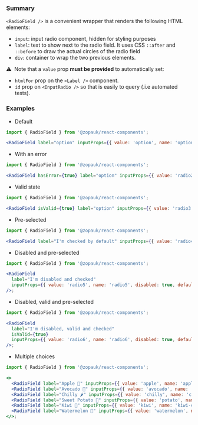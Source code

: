 ### Summary

`<RadioField />` is a convenient wrapper that renders the following HTML elements:

- `input`: input radio component, hidden for styling purposes
- `label`: text to show next to the radio field. It uses CSS `::after` and `::before` to draw the actual circles of the radio field
- `div`: container to wrap the two previous elements.

⚠️ &nbsp;Note that a `value` prop **must be provided** to automatically set:

- `htmlFor` prop on the `<Label />` component.
- `id` prop on `<InputRadio />` so that is easily to query (.i.e automated tests).

### Examples

- Default

```jsx
import { RadioField } from '@zopauk/react-components';

<RadioField label="option" inputProps={{ value: 'option', name: 'option' }} />;
```

- With an error

```jsx
import { RadioField } from '@zopauk/react-components';

<RadioField hasError={true} label="option" inputProps={{ value: 'radio2', name: 'radio2' }} />;
```

- Valid state

```jsx
import { RadioField } from '@zopauk/react-components';

<RadioField isValid={true} label="option" inputProps={{ value: 'radio3', name: 'radio3' }} />;
```

- Pre-selected

```jsx
import { RadioField } from '@zopauk/react-components';

<RadioField label="I'm checked by default" inputProps={{ value: 'radio4', name: 'radio4', defaultChecked: true }} />;
```

- Disabled and pre-selected

```jsx
import { RadioField } from '@zopauk/react-components';

<RadioField
  label="I'm disabled and checked"
  inputProps={{ value: 'radio5', name: 'radio5', disabled: true, defaultChecked: true }}
/>;
```

- Disabled, valid and pre-selected

```jsx
import { RadioField } from '@zopauk/react-components';

<RadioField
  label="I'm disabled, valid and checked"
  isValid={true}
  inputProps={{ value: 'radio6', name: 'radio6', disabled: true, defaultChecked: true }}
/>;
```

- Multiple choices

```jsx
import { RadioField } from '@zopauk/react-components';

<>
  <RadioField label="Apple 🍏" inputProps={{ value: 'apple', name: 'apple-choice' }} />
  <RadioField label="Avocado 🥑" inputProps={{ value: 'avocado', name: 'avocado-choice' }} />
  <RadioField label="Chilly 🌶" inputProps={{ value: 'chilly', name: 'chilly-choice' }} />
  <RadioField label="Sweet Potato 🍠" inputProps={{ value: 'potato', name: 'potato-choice' }} />
  <RadioField label="Kiwi 🥝" inputProps={{ value: 'kiwi', name: 'kiwi-choice' }} />
  <RadioField label="Watermelon 🍉" inputProps={{ value: 'watermelon', name: 'watermelon-choice' }} />
</>;
```
